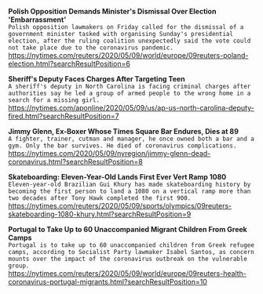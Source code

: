 **Polish Opposition Demands Minister's Dismissal Over Election 'Embarrassment'**\
`Polish opposition lawmakers on Friday called for the dismissal of a government minister tasked with organising Sunday's presidential election, after the ruling coalition unexpectedly said the vote could not take place due to the coronavirus pandemic.`\
https://nytimes.com/reuters/2020/05/09/world/europe/09reuters-poland-election.html?searchResultPosition=6

**Sheriff's Deputy Faces Charges After Targeting Teen**\
`A sheriff's deputy in North Carolina is facing criminal charges after authorities say he led a group of armed people to the wrong home in a search for a missing girl.`\
https://nytimes.com/aponline/2020/05/09/us/ap-us-north-carolina-deputy-fired.html?searchResultPosition=7

**Jimmy Glenn, Ex-Boxer Whose Times Square Bar Endures, Dies at 89**\
`A fighter, trainer, cutman and manager, he once owned both a bar and a gym. Only the bar survives. He died of coronavirus complications.`\
https://nytimes.com/2020/05/09/nyregion/jimmy-glenn-dead-coronavirus.html?searchResultPosition=8

**Skateboarding: Eleven-Year-Old Lands First Ever Vert Ramp 1080**\
`Eleven-year-old Brazilian Gui Khury has made skateboarding history by becoming the first person to land a 1080 on a vertical ramp more than two decades after Tony Hawk completed the first 900.`\
https://nytimes.com/reuters/2020/05/09/sports/olympics/09reuters-skateboarding-1080-khury.html?searchResultPosition=9

**Portugal to Take Up to 60 Unaccompanied Migrant Children From Greek Camps**\
`Portugal is to take up to 60 unaccompanied children from Greek refugee camps, according to Socialist Party lawmaker Isabel Santos, as concern mounts over the impact of the coronavirus outbreak on the vulnerable group. `\
https://nytimes.com/reuters/2020/05/09/world/europe/09reuters-health-coronavirus-portugal-migrants.html?searchResultPosition=10

